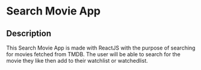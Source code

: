 # Search Movie App

## Description
This Search Movie App is made with ReactJS with the purpose of searching for movies fetched from TMDB. The user will be able to search for the movie they like then add to their watchlist or watchedlist.
